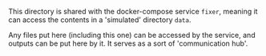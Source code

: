 This directory is shared with the docker-compose service `fixer`, meaning it can access the contents in a 'simulated' directory `data`.

Any files put here (including this one) can be accessed by the service, and outputs can be put here by it. It serves as a sort of 'communication hub'.